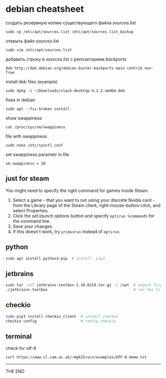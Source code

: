 # debian cheatsheet

создать резервную копию существующего файла _sources.list_

`sudo cp /etc/apt/sources.list /etc/apt/sources.list_backup`

открыть файл _sources.list_

`sudo vim /etc/apt/sources.list`

добавить строку в _sources.list_ с репозиторием _backports_

`deb http://deb.debian.org/debian buster-backports main contrib non-free`

install deb files (example)

`sudo dpkg -i ~/Downloads/slack-desktop-4.3.2-amd64.deb`

fixes in debian

`sudo apt --fix-broken install`

show swappiness

`cat /proc/sys/vm/swappiness`

file with swappiness

`sudo nano /etc/sysctl.conf`

set swappiness parametr in file

`vm.swappiness = 10`

## just for steam

You might need to specify the right command for games inside Steam.

1. Select a game - that you want to run using your discrete Nvidia card - from
the Library page of the Steam client, right-mouse-button-click, and select
Properties.
2. Click the _set launch options_ button and specify `optirun %command%` for
   the command line.
3. Save your changes.
4. If this doesn't work, try `primusrun` instead of `optirun`.

## python

```bash
sudo apt install python3-pip  # install _pip3_
```

## jetbrains

```bash
sudo tar -xzf jetbrains-toolbox-1.16.6319.tar.gz -C /opt  # unpack file _jetbrains-toolbox-1.16.6319.tar.gz_
./jetbrains-toolbox                                       # run the file _jetbrains-toolbox_
```

## checkio

```bash
sudo pip3 install checkio_client  # install checkio
checkio config                    # config checkio
```

## terminal

check for utf-8

```bash
curl https://www.cl.cam.ac.uk/~mgk25/ucs/examples/UTF-8-demo.txt
```

---

THE END
